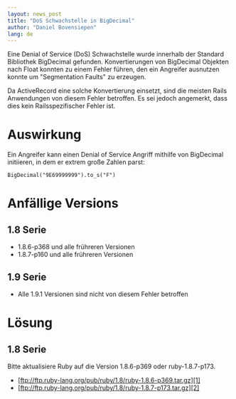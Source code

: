 ```yaml
---
layout: news_post
title: "DoS Schwachstelle in BigDecimal"
author: "Daniel Bovensiepen"
lang: de
---
```


Eine Denial of Service (DoS) Schwachstelle wurde innerhalb der Standard
Bibliothek BigDecimal gefunden. Konvertierungen von BigDecimal Objekten
nach Float konnten zu einem Fehler führen, den ein Angreifer ausnutzen
konnte um \"Segmentation Faults\" zu erzeugen.

Da ActiveRecord eine solche Konvertierung einsetzt, sind die meisten
Rails Anwendungen von diesem Fehler betroffen. Es sei jedoch angemerkt,
dass dies kein Railsspezifischer Fehler ist.

# Auswirkung

Ein Angreifer kann einen Denial of Service Angriff mithilfe von
BigDecimal initiieren, in dem er extrem große Zahlen parst:


    BigDecimal("9E69999999").to_s("F")

# Anfällige Versions

## 1.8 Serie

* 1\.8.6-p368 und alle frühreren Versionen
* 1\.8.7-p160 und alle frühreren Versionen

## 1.9 Serie

* Alle 1.9.1 Versionen sind nicht von diesem Fehler betroffen

# Lösung

## 1.8 Serie

Bitte aktualisiere Ruby auf die Version 1.8.6-p369 oder ruby-1.8.7-p173.

* [ftp://ftp.ruby-lang.org/pub/ruby/1.8/ruby-1.8.6-p369.tar.gz][1]
* [ftp://ftp.ruby-lang.org/pub/ruby/1.8/ruby-1.8.7-p173.tar.gz][2]



[1]: ftp://ftp.ruby-lang.org/pub/ruby/1.8/ruby-1.8.6-p369.tar.gz 
[2]: ftp://ftp.ruby-lang.org/pub/ruby/1.8/ruby-1.8.7-p173.tar.gz 
